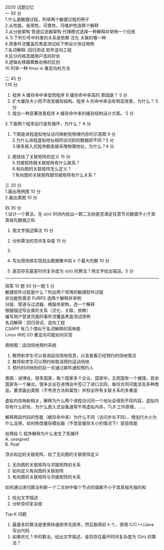 
2020 试题记忆  
一 50 分  
1.什么是敏捷过程，列举两个敏捷过程的例子  
2.从性能，易用性，可靠性，可维护性选两个解释  
3.从分层架构 管道过滤器架构 代理模式选择一种解释并举例一个应用  
4.
5.下列引号中的类的关系是依赖 泛化 关联的哪一种  
6.用事件流覆盖的黑盒测试给下例设计测试用例  
7.名词解释: 回归测试 软件逆向工程  
8.区分内核态跟用户态的好处  
9.逻辑右移跟算数右移的区别  
10.列举一种 linux io 重定向的方法

二 45 分  
1.15 分  
 1. 程序 A 缓存命中率低而程序 B 缓存命中率高的   原因是？ 5 分  
2. 扩大缓存大小而不改变缓存结构，程序 A 的命中率没有明显改善，为什么？ 5 分  
3. 提出一种显著改善程序 A 缓存命中率的缓存结构设计方案。 5 分

2.下面两个程序运行是死循环，为什么？ 6 分

1. 下图是进程虚拟地址访问映射到物理内存的示意图 9 分  
2.为什么进程虚拟地址相同访问到的数据却不同？5 分  
3.很多嵌入式程序都直接采用物理地址，为什么？4 分

4. 题目给了关联矩阵的定义 15 分  
5.邻接矩阵跟关联矩阵有什么联系？  
6.有向图的关联矩阵怎么定义？  
7.有向图的关联矩阵跟邻接矩阵有什么关系？

三 20 分  
1.画出用例图 10 分  
2.画出类图 10 分

四 35 分  
1.设计一个算法，在 o(n) 时间内给出一颗二叉树是否满足任意节点数据不小于其真祖先数据之和  
1. 用文字描述算法 10 分  
2. 分析算法的空间复杂度 10 分

3.
4. 写出用快排实现找出数据集中前 k 个最大的数 10 分  
5. 是否存在最差时间复杂度为 o(n) 的算法？用文字给出描述。5 分




-----------



简答 10 题 50 分一题 5 分  
敏捷软件过程是什么？列出两个常用的敏捷软件过程  
非功能性需求 FURPS 选两个解释并举例  
分层、管道与过滤器、微服务架构，选一个解释  
根据描述写出类的关系（泛化、关联、依赖）  
编写用户登录页面的事件流覆盖黑盒测试用例  
名词解释：回归测试、逆向工程  
CSAPP 有几个类似于名词解释的简单题  
Linux 中的 I/O 重定向可能如何实现

用例图：运动场地预约系统
1. 教师和学生可以查询运动场地信息，以及查看已经预约的场地情况
2. 教师和学生可以预约和取消预约运动场地
3. 预约时间快到的前一天通过邮件通知预约人

类图：进博会，很多国家，每个国家多个企业，国家中，主宾国有一个展馆，其余国家有一个展台，很多企业在进博会中签订了进口合同，每份合同可能涉及多种商品，要求画出类图（不考虑方法和属性）并标出所有关联关系的多重度

虚拟内存映射相关，解释为什么两个进程访问同一个地址会得到不同内容，虚拟内存有什么好处，为什么嵌入式设备通常不用虚拟内存，TLB 工作原理，……

解释两段代码的性能（缓存命中率）为什么不同（访问步长不同），增加行大小为什么没用，如何修改缓存模拟器（不改变缓存大小的情况下）提高性能

给两段 C 程序解释为什么发生了死循环  
A. unsigned  
B. float

顶点和边的关联矩阵，给了无向图的关联矩阵定义
1. 无向图的关联矩阵与邻接矩阵的关系
2. 如何定义有向图的关联矩阵
3. 有向图的关联矩阵与邻接矩阵的关系

如何通过递归算法判断一个二叉树中每个节点的值都不小于其真祖先值的和
1. 给出文字描述
2. 分析空间复杂度

Top K 问题
1. 最基本的算法是使用快速排序先排序，然后取得前 k 个，使用 C/C++/Java 写出代码
2. 如果优化 1 中的算法，给出文字描述，是否存在最坏时间复杂度为 O(n) 的算法？
